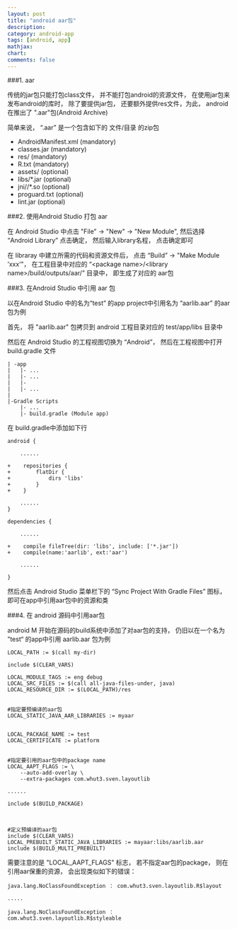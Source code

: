 ```yaml
---
layout: post
title: "android aar包"
description:
category: android-app
tags: [android, app]
mathjax: 
chart:
comments: false
---
```


###1. aar

传统的jar包只能打包class文件， 并不能打包android的资源文件， 在使用jar包来发布android的库时， 除了要提供jar包， 还要额外提供res文件，为此， android在推出了 ".aar"包(Android Archive)

简单来说， “.aar” 是一个包含如下的 文件/目录 的zip包

+ AndroidManifest.xml   (mandatory)
+ classes.jar           (mandatory)
+ res/                  (mandatory)
+ R.txt                 (mandatory)
+ assets/               (optional)
+ libs/*.jar            (optional)
+ jni/<abi>/*.so        (optional)
+ proguard.txt          (optional)
+ lint.jar              (optional)

###2. 使用Android Studio 打包 aar

在 Android Studio 中点击 "File" -> "New" -> "New Module", 然后选择 “Android Library” 点击确定， 然后输入library名程， 点击确定即可

在 libraray 中建立所需的代码和资源文件后， 点击 “Build” -> "Make Module ’xxx‘"， 在工程目录中对应的 “&lt;package name&gt;/&lt;library name&gt;/build/outputs/aar/” 目录中， 即生成了对应的 aar包

###3. 在Android Studio 中引用 aar 包

以在Android Studio 中的名为“test” 的app project中引用名为 “aarlib.aar” 的aar包为例

首先， 将 "aarlib.aar" 包拷贝到 android 工程目录对应的 test/app/libs 目录中

然后在 Android Studio 的工程视图切换为 “Android”， 然后在工程视图中打开 build.gradle 文件

    | -app
    |   |- ...
    |   |- ...
    |   |- 
    |   |- ...
    |
    |-Gradle Scripts
        |- ...
        |- build.gradle (Module app)
        

在 build.gradle中添加如下行

    android {
    
        ......
    
    +    repositories {
    +        flatDir {
    +            dirs 'libs'
    +        }
    +    }
    
        ......
    }
    
    dependencies {
    
        ......
        
    +    compile fileTree(dir: 'libs', include: ['*.jar'])
    +    compile(name:'aarlib', ext:'aar')
    
        ......
    
    }
    

然后点击 Android Studio 菜单栏下的 “Sync Project With Gradle Files” 图标， 即可在app中引用aar包中的资源和类


###4. 在 android 源码中引用aar包

android M 开始在源码的build系统中添加了对aar包的支持， 仍旧以在一个名为 ”test“ 的app中引用 aarlib.aar 包为例


    LOCAL_PATH := $(call my-dir)

    include $(CLEAR_VARS)
    
    LOCAL_MODULE_TAGS := eng debug
    LOCAL_SRC_FILES := $(call all-java-files-under, java)
    LOCAL_RESOURCE_DIR := $(LOCAL_PATH)/res 
    
    
    #指定要预编译的aar包
    LOCAL_STATIC_JAVA_AAR_LIBRARIES := myaar
    
    
    LOCAL_PACKAGE_NAME := test
    LOCAL_CERTIFICATE := platform


    #指定要引用的aar包中的package name
    LOCAL_AAPT_FLAGS := \
        --auto-add-overlay \
        --extra-packages com.whut3.sven.layoutlib 
    
    ......
    
    include $(BUILD_PACKAGE)



    #定义预编译的aar包
    include $(CLEAR_VARS)
    LOCAL_PREBUILT_STATIC_JAVA_LIBRARIES := mayaar:libs/aarlib.aar
    include $(BUILD_MULTI_PREBUILT)


需要注意的是 "LOCAL_AAPT_FLAGS" 标志， 若不指定aar包的package， 则在引用aar保重的资源， 会出现类似如下的错误：

    java.lang.NoClassFoundException ： com.whut3.sven.layoutlib.R$layout 
    
    .....
    
    java.lang.NoClassFoundException ： com.whut3.sven.layoutlib.R$styleable